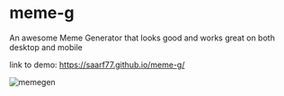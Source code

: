 # meme-g

An awesome Meme Generator that looks good and works great on both desktop and mobile


link to demo:
https://saarf77.github.io/meme-g/

![memegen](https://user-images.githubusercontent.com/64427190/207839719-ea9e1b5a-7c40-4be2-a89f-0d72b992c83b.png)
